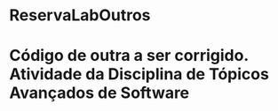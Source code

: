 # ReservaLabOutros
# Código de outra a ser corrigido. Atividade da Disciplina de Tópicos Avançados de Software
